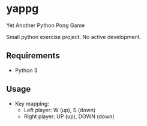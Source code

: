 # yappg
Yet Another Python Pong Game

Small python exercise project. No active development.

## Requirements
- Python 3

## Usage
- Key mapping: 
  - Left player: W (up), S (down)
  - Right player: UP (up), DOWN (down)
